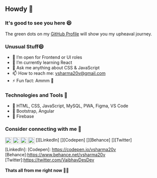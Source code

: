 ## Howdy 👋

### It's good to see you here 😄

The green dots on my <a href="https://github.com/vsharma20v">GitHub Profile</a> will show you my upheaval journey.

### Unusual Stuff😄

- 🔭 I’m open for Frontend or UI roles
- 🌱 I’m currently learning React
- 💬 Ask me anything about CSS & JavaScript
- 📫 How to reach me: vsharma20v@gmail.com
- ⚡ Fun fact: Ammm 🤔 

### Technologies and Tools :blue_book:

- :paperclip: HTML, CSS, JavaScript, MySQL, PWA, Figma, VS Code
- :paperclip: Bootstrap, Angular 
- :paperclip: Firebase 

### Consider connecting with me :handshake:
[<img align="left" alt="LinkedIn" width="22px" src="https://cdn.jsdelivr.net/npm/simple-icons@v3/icons/linkedin.svg"/>][LinkedIn]
[<img align="left" alt="Codepen" width="22px" src="https://cdn.jsdelivr.net/npm/simple-icons@v3/icons/codepen.svg"/>][Codepen]
[<img align="left" alt="Behance" width="22px" src="https://cdn.jsdelivr.net/npm/simple-icons@v3/icons/behance.svg"/>][Behance]
[<img align="left" alt="Twitter" width="22px" src="https://cdn.jsdelivr.net/npm/simple-icons@v3/icons/twitter.svg"/>][Twitter]

[LinkedIn]:
[Codepen]: https://codepen.io/vsharma20v
[Behance]:https://www.behance.net/vsharma20v
[Twitter]:https://twitter.com/VaibhavDesDev
<br/>
<br/>
**Thats all from me right now 👋👋**

